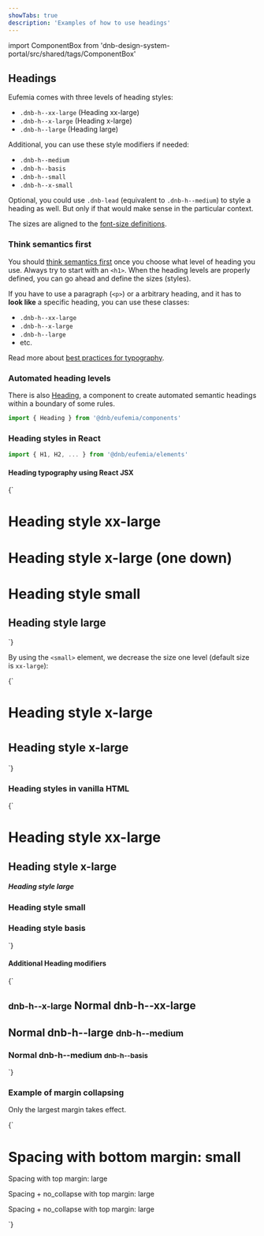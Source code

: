 ```yaml
---
showTabs: true
description: 'Examples of how to use headings'
---
```


import ComponentBox from 'dnb-design-system-portal/src/shared/tags/ComponentBox'

## Headings

Eufemia comes with three levels of heading styles:

- `.dnb-h--xx-large` (Heading xx-large)
- `.dnb-h--x-large` (Heading x-large)
- `.dnb-h--large` (Heading large)

Additional, you can use these style modifiers if needed:

- `.dnb-h--medium`
- `.dnb-h--basis`
- `.dnb-h--small`
- `.dnb-h--x-small`

Optional, you could use `.dnb-lead` (equivalent to `.dnb-h--medium`) to style a heading as well. But only if that would make sense in the particular context.

The sizes are aligned to the [font-size definitions](/uilib/typography/font-size).

### Think semantics first

You should [think semantics first](/uilib/usage/best-practices/for-typography#headings-and-styling) once you choose what level of heading you use. Always try to start with an `<h1>`. When the heading levels are properly defined, you can go ahead and define the sizes (styles).

If you have to use a paragraph (`<p>`) or a arbitrary heading, and it has to **look like** a specific heading, you can use these classes:

- `.dnb-h--xx-large`
- `.dnb-h--x-large`
- `.dnb-h--large`
- etc.

Read more about [best practices for typography](/uilib/usage/best-practices/for-typography).

### Automated heading levels

There is also [Heading](/uilib/components/heading), a component to create automated semantic headings within a boundary of some rules.

```jsx
import { Heading } from '@dnb/eufemia/components'
```

### Heading styles in React

```jsx
import { H1, H2, ... } from '@dnb/eufemia/elements'
```

#### Heading typography using React JSX

<ComponentBox>
{`
<H1 bottom="large">Heading style xx-large</H1>
<H1 size="x-large">Heading style x-large (one down)</H1>
<H1 size="small">Heading style small</H1>
<H2>Heading style large</H2>
`}
</ComponentBox>

By using the `<small>` element, we decrease the size one level (default size is `xx-large`):

<ComponentBox>
{`
<H1 size="x-large">Heading style x-large</H1>
<H1><small>Heading style x-large</small></H1>
`}
</ComponentBox>

### Heading styles in vanilla HTML

<ComponentBox hideCode data-visual-test="heading-default">
{`
<h1 className="dnb-h--xx-large">Heading style xx-large</h1>
<h2 className="dnb-h--x-large">Heading style x-large</h2>
<h5 className="dnb-h--large">Heading style large</h5>
<h3 className="dnb-h--small">Heading style small</h3>
<h3 className="dnb-h--basis">Heading style basis</h3>
`}
</ComponentBox>

#### Additional Heading modifiers

<ComponentBox hideCode data-visual-test="heading-additional">
{`
<article>
  <h1 className="dnb-h--xx-large">
    <small>dnb-h--x-large</small> Normal dnb-h--xx-large
  </h1>
  <h2 className="dnb-h--large">
    Normal dnb-h--large <small>dnb-h--medium</small>
  </h2>
  <h3 className="dnb-lead">
    Normal dnb-h--medium <small>dnb-h--basis</small>
  </h3>
</article>
`}
</ComponentBox>

### Example of margin collapsing

Only the largest margin takes effect.

<ComponentBox>
{`
<H1 size="small" top bottom="small">Spacing with bottom margin: small</H1>
<P top="large" bottom="small">Spacing with top margin: large</P>
<P no_collapse top="large" bottom="small">Spacing + no_collapse with top margin: large</P>
<P no_collapse top="large">Spacing + no_collapse with top margin: large</P>
`}
</ComponentBox>
